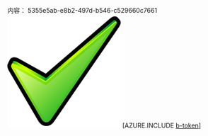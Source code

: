 内容： 5355e5ab-e8b2-497d-b546-c529660c7661![图像](496c6522-037c-498c-b622-a38f8c6dd7b4.png)
[AZURE.INCLUDE [b-token](0ef81c11-7789-4d74-8cf5-cdc9ddee1bc0.md)]
